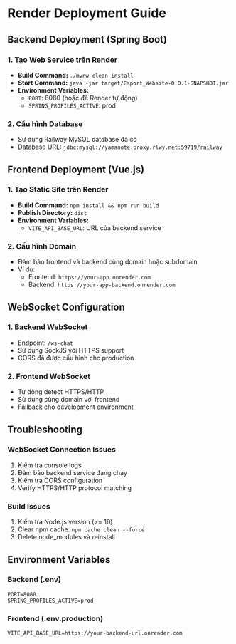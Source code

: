 # Render Deployment Guide

## Backend Deployment (Spring Boot)

### 1. Tạo Web Service trên Render
- **Build Command:** `./mvnw clean install`
- **Start Command:** `java -jar target/Esport_Website-0.0.1-SNAPSHOT.jar`
- **Environment Variables:**
  - `PORT`: 8080 (hoặc để Render tự động)
  - `SPRING_PROFILES_ACTIVE`: prod

### 2. Cấu hình Database
- Sử dụng Railway MySQL database đã có
- Database URL: `jdbc:mysql://yamanote.proxy.rlwy.net:59719/railway`

## Frontend Deployment (Vue.js)

### 1. Tạo Static Site trên Render
- **Build Command:** `npm install && npm run build`
- **Publish Directory:** `dist`
- **Environment Variables:**
  - `VITE_API_BASE_URL`: URL của backend service

### 2. Cấu hình Domain
- Đảm bảo frontend và backend cùng domain hoặc subdomain
- Ví dụ: 
  - Frontend: `https://your-app.onrender.com`
  - Backend: `https://your-app-backend.onrender.com`

## WebSocket Configuration

### 1. Backend WebSocket
- Endpoint: `/ws-chat`
- Sử dụng SockJS với HTTPS support
- CORS đã được cấu hình cho production

### 2. Frontend WebSocket
- Tự động detect HTTPS/HTTP
- Sử dụng cùng domain với frontend
- Fallback cho development environment

## Troubleshooting

### WebSocket Connection Issues
1. Kiểm tra console logs
2. Đảm bảo backend service đang chạy
3. Kiểm tra CORS configuration
4. Verify HTTPS/HTTP protocol matching

### Build Issues
1. Kiểm tra Node.js version (>= 16)
2. Clear npm cache: `npm cache clean --force`
3. Delete node_modules và reinstall

## Environment Variables

### Backend (.env)
```
PORT=8080
SPRING_PROFILES_ACTIVE=prod
```

### Frontend (.env.production)
```
VITE_API_BASE_URL=https://your-backend-url.onrender.com
``` 